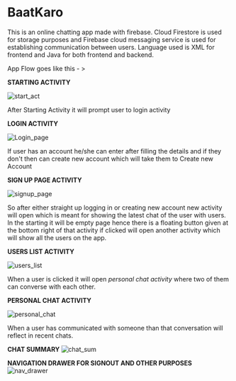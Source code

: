 # BaatKaro
This is an online chatting app made with firebase.
Cloud Firestore is used for storage purposes and Firebase cloud messaging service is used for establishing communication between users.
Language used is XML for frontend and Java for both frontend and backend.

App Flow goes like this - >

**STARTING ACTIVITY**

![start_act](https://github.com/NikilSharma1/BaatKaro/assets/91516900/7c8aea6b-6848-4e95-84f9-5131b95dfddb)



After Starting Activity it will prompt user to login activity


**LOGIN ACTIVITY**

![Login_page](https://github.com/NikilSharma1/BaatKaro/assets/91516900/564f0ed9-7780-4191-a52f-6ec343e830c2)


If user has an account he/she can enter after filling the details and if they don't then can create new account which will take them to Create new Account


**SIGN UP PAGE ACTIVITY**

![signup_page](https://github.com/NikilSharma1/BaatKaro/assets/91516900/d29d33d4-79d5-4a23-8257-592c252f71f3)



So after either straight up logging in or creating new account new activity will open which is meant for showing the latest chat of the user with users.
In the starting it will be empty page hence there is a floating button given at the bottom right of that activity if clicked will open another activity which will 
show all the users on the app.


**USERS LIST ACTIVITY**

![users_list](https://github.com/NikilSharma1/BaatKaro/assets/91516900/ed9916ea-f119-47aa-9d08-47cc2266ff67)


When a user is clicked it will open *personal chat activity* where two of them can converse with each other.


**PERSONAL CHAT ACTIVITY**

![personal_chat](https://github.com/NikilSharma1/BaatKaro/assets/91516900/3992449e-2a2d-4c14-b7fb-825038b5a388)


When a user has communicated with someone than that conversation will reflect in recent chats.


**CHAT SUMMARY**
![chat_sum](https://github.com/NikilSharma1/BaatKaro/assets/91516900/98c7a053-6889-4664-8694-10e958afe939)



**NAVIGATION DRAWER FOR SIGNOUT AND OTHER PURPOSES**
![nav_drawer](https://github.com/NikilSharma1/BaatKaro/assets/91516900/128e33f3-b636-4f47-86c8-9d0fdcebe1c8)







